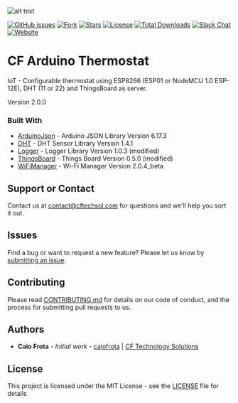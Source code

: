 ![alt text](https://cftechsol.com/wp-content/uploads/2017/12/caiofrota-logo-300x171.png)

[![GitHub issues](https://img.shields.io/github/issues/caiofrota/cf-arduino-thermostat.svg)](https://github.com/caiofrota/cf-rest/issues)
[![Fork](https://img.shields.io/github/forks/caiofrota/cf-arduino-thermostat.svg)](#)
[![Stars](https://img.shields.io/github/stars/caiofrota/cf-arduino-thermostat.svg)](#)
[![License](https://img.shields.io/github/license/caiofrota/cf-arduino-thermostat.svg)](#)
[![Total Downloads](https://img.shields.io/github/downloads/caiofrota/cf-arduino-thermostat/total.svg)](https://github.com/caiofrota/cf-arduino-thermostat/releases)
[![Slack Chat](https://img.shields.io/badge/chat-slack-green.svg)](https://cftechsol.slack.com)
[![Website](https://img.shields.io/badge/website-cftechsol.com-green.svg)](https://cftechsol.com)

# CF Arduino Thermostat

IoT - Configurable thermostat using ESP8266 (ESP01 or NodeMCU 1.0 ESP-12E), DHT (11 or 22) and ThingsBoard as server.

Version 2.0.0

### Built With

* [ArduinoJson](https://github.com/bblanchon/ArduinoJson/releases/tag/v6.17.3) - Arduino JSON Library Version 6.17.3
* [DHT](https://github.com/adafruit/DHT-sensor-library/releases/tag/1.4.1) - DHT Sensor Library Version 1.4.1
* [Logger](https://github.com/caiofrota/Logger/releases/tag/v1.0.3_caiofrota) - Logger Library Version 1.0.3 (modified)
* [ThingsBoard](https://github.com/caiofrota/ThingsBoard-Arduino-MQTT-SDK/releases/tag/v0.5.0) - Things Board Version 0.5.0 (modified)
* [WiFiManager](https://github.com/tzapu/WiFiManager) - Wi-Fi Manager Version 2.0.4_beta

## Support or Contact

Contact us at contact@cftechsol.com for questions and we'll help you sort it out.

## Issues

Find a bug or want to request a new feature? Please let us know by [submitting an issue](https://github.com/caiofrota/cf-arduino-thermostat/issues).

## Contributing

Please read [CONTRIBUTING.md](https://gist.github.com/caiofrota/6e65a17fd3bf100d058cb48dcc780b21) for details on our code of conduct, and the process for submitting pull requests to us.

## Authors

* **Caio Frota** - *Initial work* - [caiofrota](https://github.com/caiofrota) | [CF Technology Solutions](https://cftechsol.com)

## License

This project is licensed under the MIT License - see the [LICENSE](LICENSE) file for details
